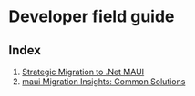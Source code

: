# Developer field guide

## Index
1. [Strategic Migration to .Net MAUI](https://github.com/Zazz-IT/developer-field-guide-/tree/main/strategic-migration-to-maui)
2. [maui Migration Insights: Common Solutions](https://github.com/Zazz-IT/developer-field-guide-/tree/main/maui-migration-common-solutions)